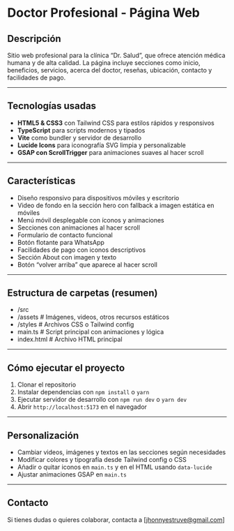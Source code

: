# Doctor Profesional - Página Web

## Descripción

Sitio web profesional para la clínica “Dr. Salud”, que ofrece atención médica humana y de alta calidad. La página incluye secciones como inicio, beneficios, servicios, acerca del doctor, reseñas, ubicación, contacto y facilidades de pago.

---

## Tecnologías usadas

- **HTML5 & CSS3** con Tailwind CSS para estilos rápidos y responsivos
- **TypeScript** para scripts modernos y tipados
- **Vite** como bundler y servidor de desarrollo
- **Lucide Icons** para iconografía SVG limpia y personalizable
- **GSAP con ScrollTrigger** para animaciones suaves al hacer scroll

---

## Características

- Diseño responsivo para dispositivos móviles y escritorio
- Video de fondo en la sección hero con fallback a imagen estática en móviles
- Menú móvil desplegable con íconos y animaciones
- Secciones con animaciones al hacer scroll
- Formulario de contacto funcional
- Botón flotante para WhatsApp
- Facilidades de pago con iconos descriptivos
- Sección About con imagen y texto
- Botón “volver arriba” que aparece al hacer scroll

---

## Estructura de carpetas (resumen)

- /src
- /assets # Imágenes, videos, otros recursos estáticos
- /styles # Archivos CSS o Tailwind config
- main.ts # Script principal con animaciones y lógica
- index.html # Archivo HTML principal

---

## Cómo ejecutar el proyecto

1. Clonar el repositorio
2. Instalar dependencias con `npm install` o `yarn`
3. Ejecutar servidor de desarrollo con `npm run dev` o `yarn dev`
4. Abrir `http://localhost:5173` en el navegador

---

## Personalización

- Cambiar videos, imágenes y textos en las secciones según necesidades
- Modificar colores y tipografía desde Tailwind config o CSS
- Añadir o quitar iconos en `main.ts` y en el HTML usando `data-lucide`
- Ajustar animaciones GSAP en `main.ts`

---

## Contacto

Si tienes dudas o quieres colaborar, contacta a [jhonnyestruve@gmail.com]
